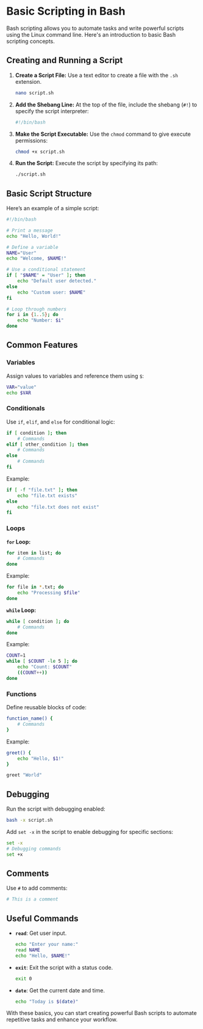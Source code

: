# Basic Scripting in Bash

Bash scripting allows you to automate tasks and write powerful scripts using the Linux command line. Here's an introduction to basic Bash scripting concepts.

## Creating and Running a Script

1. **Create a Script File:**
   Use a text editor to create a file with the `.sh` extension.
   ```bash
   nano script.sh
   ```

2. **Add the Shebang Line:**
   At the top of the file, include the shebang (`#!`) to specify the script interpreter:
   ```bash
   #!/bin/bash
   ```

3. **Make the Script Executable:**
   Use the `chmod` command to give execute permissions:
   ```bash
   chmod +x script.sh
   ```

4. **Run the Script:**
   Execute the script by specifying its path:
   ```bash
   ./script.sh
   ```

## Basic Script Structure

Here’s an example of a simple script:
```bash
#!/bin/bash

# Print a message
echo "Hello, World!"

# Define a variable
NAME="User"
echo "Welcome, $NAME!"

# Use a conditional statement
if [ "$NAME" = "User" ]; then
    echo "Default user detected."
else
    echo "Custom user: $NAME"
fi

# Loop through numbers
for i in {1..5}; do
    echo "Number: $i"
done
```

## Common Features

### Variables
Assign values to variables and reference them using `$`:
```bash
VAR="value"
echo $VAR
```

### Conditionals
Use `if`, `elif`, and `else` for conditional logic:
```bash
if [ condition ]; then
    # Commands
elif [ other_condition ]; then
    # Commands
else
    # Commands
fi
```

Example:
```bash
if [ -f "file.txt" ]; then
    echo "file.txt exists"
else
    echo "file.txt does not exist"
fi
```

### Loops
**`for` Loop:**
```bash
for item in list; do
    # Commands
done
```
Example:
```bash
for file in *.txt; do
    echo "Processing $file"
done
```

**`while` Loop:**
```bash
while [ condition ]; do
    # Commands
done
```
Example:
```bash
COUNT=1
while [ $COUNT -le 5 ]; do
    echo "Count: $COUNT"
    ((COUNT++))
done
```

### Functions
Define reusable blocks of code:
```bash
function_name() {
    # Commands
}
```
Example:
```bash
greet() {
    echo "Hello, $1!"
}

greet "World"
```

## Debugging
Run the script with debugging enabled:
```bash
bash -x script.sh
```

Add `set -x` in the script to enable debugging for specific sections:
```bash
set -x
# Debugging commands
set +x
```

## Comments
Use `#` to add comments:
```bash
# This is a comment
```

## Useful Commands
- **`read`**: Get user input.
  ```bash
  echo "Enter your name:"
  read NAME
  echo "Hello, $NAME!"
  ```

- **`exit`**: Exit the script with a status code.
  ```bash
  exit 0
  ```

- **`date`**: Get the current date and time.
  ```bash
  echo "Today is $(date)"
  ```

With these basics, you can start creating powerful Bash scripts to automate repetitive tasks and enhance your workflow.
